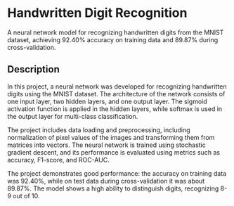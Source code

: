 # Handwritten Digit Recognition
A neural network model for recognizing handwritten digits from the MNIST dataset, achieving 92.40% accuracy on training data and 89.87% during cross-validation.

## Description
In this project, a neural network was developed for recognizing handwritten digits using the MNIST dataset. The architecture of the network consists of one input layer, two hidden layers, and one output layer. The sigmoid activation function is applied in the hidden layers, while softmax is used in the output layer for multi-class classification.

The project includes data loading and preprocessing, including normalization of pixel values of the images and transforming them from matrices into vectors. The neural network is trained using stochastic gradient descent, and its performance is evaluated using metrics such as accuracy, F1-score, and ROC-AUC.

The project demonstrates good performance: the accuracy on training data was 92.40%, while on test data during cross-validation it was about 89.87%. The model shows a high ability to distinguish digits, recognizing 8-9 out of 10.
